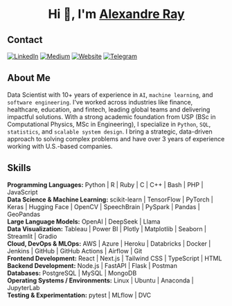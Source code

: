 <h1 align="center">Hi 👋, I'm <a href="http://www.alexandreray.com/" target="blank">
Alexandre Ray</a></h1>

Contact
---

<!-- <p align="left"> <img src="https://komarev.com/ghpvc/?username=alexandrerays&label=Profile%20views&color=0e75b6&style=flat" alt="alexandrerays" /> </p> -->

[![LinkedIn](https://img.shields.io/badge/linkedin-%230077B5.svg?style=for-the-badge&logo=linkedin&logoColor=white)](https://linkedin.com/in/alexandrerays)
[![Medium](https://img.shields.io/badge/Medium-12100E?style=for-the-badge&logo=medium&logoColor=white)](https://medium.com/@alexandrerays)
[![Website](https://img.shields.io/badge/Website-000000?style=for-the-badge&logo=notion&logoColor=white)](https://www.alexandreray.com/)
[![Telegram](https://img.shields.io/badge/Telegram-2CA5E0?style=for-the-badge&logo=telegram&logoColor=white)](https://t.me/alexandrerays)


<!-- [![GitHub](https://img.shields.io/badge/GitHub-100000?style=for-the-badge&logo=github&logoColor=white)](https://github.com/alexandrerays) -->

About Me
---

Data Scientist with 10+ years of experience in `AI`, `machine learning`, and `software engineering`. I've worked across industries like finance, healthcare, education, and fintech, leading global teams and delivering impactful solutions. With a strong academic foundation from USP (BSc in Computational Physics, MSc in Engineering), I specialize in `Python`, `SQL`, `statistics`, and `scalable system design`. I bring a strategic, data-driven approach to solving complex problems and have over 3 years of experience working with U.S.-based companies.

Skills
---

**Programming Languages:** Python | R | Ruby | C | C++ | Bash | PHP | JavaScript  
**Data Science & Machine Learning:** scikit-learn | TensorFlow | PyTorch | Keras | Hugging Face | OpenCV | SpeechBrain | PySpark | Pandas | GeoPandas  
**Large Language Models:** OpenAI | DeepSeek | Llama  
**Data Visualization:** Tableau | Power BI | Plotly | Matplotlib | Seaborn | Streamlit | Gradio  
**Cloud, DevOps & MLOps:** AWS | Azure | Heroku | Databricks | Docker | Jenkins | GitHub | GitHub Actions | Airflow | Git  
**Frontend Development:** React | Next.js | Tailwind CSS | TypeScript | HTML  
**Backend Development:** Node.js | FastAPI | Flask | Postman  
**Databases:** PostgreSQL | MySQL | MongoDB  
**Operating Systems / Environments:** Linux | Ubuntu | Anaconda | JupyterLab  
**Testing & Experimentation:** pytest | MLflow | DVC  

